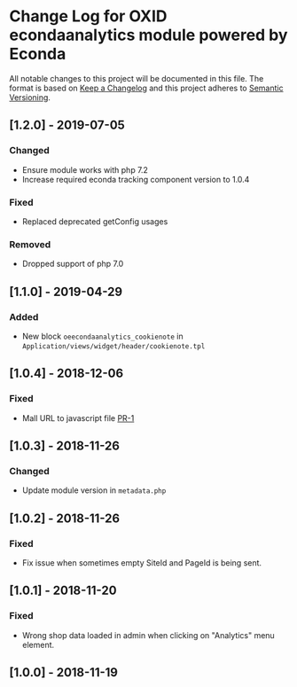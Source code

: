 # Change Log for OXID econdaanalytics module powered by Econda

All notable changes to this project will be documented in this file.
The format is based on [Keep a Changelog](http://keepachangelog.com/)
and this project adheres to [Semantic Versioning](http://semver.org/).

## [1.2.0] - 2019-07-05

### Changed
- Ensure module works with php 7.2
- Increase required econda tracking component version to 1.0.4

### Fixed
- Replaced deprecated getConfig usages

### Removed
- Dropped support of php 7.0

## [1.1.0] - 2019-04-29

### Added
- New block `oeecondaanalytics_cookienote` in `Application/views/widget/header/cookienote.tpl`

## [1.0.4] - 2018-12-06

### Fixed
- Mall URL to javascript file [PR-1](https://github.com/OXID-eSales/econda-analytics-module/pull/1)

## [1.0.3] - 2018-11-26

### Changed
- Update module version in `metadata.php`

## [1.0.2] - 2018-11-26

### Fixed
- Fix issue when sometimes empty SiteId and PageId is being sent.

## [1.0.1] - 2018-11-20

### Fixed
- Wrong shop data loaded in admin when clicking on "Analytics" menu element.

## [1.0.0] - 2018-11-19
